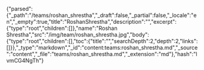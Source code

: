 {"parsed":{"_path":"/teams/roshan_shrestha","_draft":false,"_partial":false,"_locale":"en","_empty":true,"title":"RoshanShrestha","description":"","excerpt":{"type":"root","children":[]},"name":"Roshan Shrestha","src":"/img/team/roshan_shrestha.jpg","body":{"type":"root","children":[],"toc":{"title":"","searchDepth":2,"depth":2,"links":[]}},"_type":"markdown","_id":"content:teams:roshan_shrestha.md","_source":"content","_file":"teams/roshan_shrestha.md","_extension":"md"},"hash":"lvmCG4NgTh"}